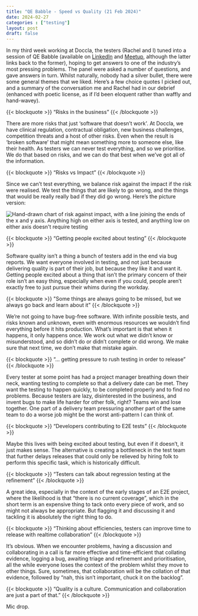 ```yaml
---
title: "QE Babble - Speed vs Quality (21 Feb 2024)"
date: 2024-02-27
categories : ["testing"]
layout: post
draft: false
---
```


In my third week working at Doccla, the testers (Rachel and I) tuned into a session of QE Babble (available on [LinkedIn](https://www.linkedin.com/company/qebabble/) and [Meetup](https://www.meetup.com/qababble-online/), although the latter links back to the former), hoping to get answers to one of the industry’s most pressing problems. The panel were asked a number of questions, and gave answers in turn. Whilst naturally, nobody had a silver bullet, there were some general themes that we liked. Here’s a few choice quotes I picked out, and a summary of the conversation me and Rachel had in our debrief (enhanced with poetic license, as if I’d been eloquent rather than waffly and hand-wavey).

{{< blockquote >}}
“Risks in the business”
{{< /blockquote >}}

There are more risks that just ‘software that doesn’t work'. At Doccla, we have clinical regulation, contractual obligation, new business challenges, competition threats and a host of other risks. Even when the result is ‘broken software’ that might mean something more to someone else, like their health. As testers we can never test everything, and so we prioritise. We do that based on risks, and we can do that best when we’ve got all of the information.

 {{< blockquote >}}
“Risks vs Impact”
{{< /blockquote >}}

Since we can’t test everything, we balance risk against the impact if the risk were realised. We test the things that are likely to go wrong, and the things that would be really really bad if they did go wrong. Here’s the picture version:

![Hand-drawn chart of risk against impact, with a line joining the ends of the x and y axis. Anything high on either axis is tested, and anything low on either axis doesn't require testing](/img/risk-v-impact.png)

{{< blockquote >}}
“Getting people excited about testing”
{{< /blockquote >}}

Software quality isn’t a thing a bunch of testers add in the end via bug reports. We want everyone involved in testing, and not just because delivering quality is part of their job, but because they like it and want it. Getting people excited about a thing that isn’t the primary concern of their role isn’t an easy thing, especially when even if you could, people aren’t exactly free to just pursue their whims during the workday.

{{< blockquote >}}
"Some things are always going to be missed, but we always go back and learn about it"
{{< /blockquote >}}

We’re not going to have bug-free software. With infinite possible tests, and risks known and unknown, even with enormous resources we wouldn’t find everything before it hits production. What’s important is that when it happens, it only happens once. We work out what we didn’t know or misunderstood, and so didn’t do or didn’t complete or did wrong. We make sure that next time, we don’t make that mistake again.

{{< blockquote >}}
“… getting pressure to rush testing in order to release”
{{< /blockquote >}}

Every tester at some point has had a project manager breathing down their neck, wanting testing to complete so that a delivery date can be met. They want the testing to happen quickly, to be completed properly and to find no problems. Because testers are lazy, disinterested in the business, and invent bugs to make life harder for other folk, right? Teams win and lose together. One part of a delivery team pressuring another part of the same team to do a worse job might be the worst anti-pattern I can think of.

{{< blockquote >}}
“Developers contributing to E2E tests”
{{< /blockquote >}}

Maybe this lives with being excited about testing, but even if it doesn’t, it just makes sense. The alternative is creating a bottleneck in the test team that further delays releases that could only be relieved by hiring folk to perform this specific task, which is historically difficult.

{{< blockquote >}}
“Testers can talk about regression testing at the refinement”
{{< /blockquote >}}

A great idea, especially in the context of the early stages of an E2E project, where the likelihood is that “there is no current coverage”, which in the short term is an expensive thing to tack onto every piece of work, and so might not always be appropriate. But flagging it and discussing it and tackling it is absolutely the right thing to do.

{{< blockquote >}}
“Thinking about efficiencies, testers can improve time to release with realtime collaboration”
{{< /blockquote >}}

It’s obvious. When we encounter problems, having a discussion and collaborating in a call is far more effective and time-efficient that collating evidence, logging a bug, awaiting triage and refinement and prioritisation, all the while everyone loses the context of the problem whilst they move to other things. Sure, sometimes, that collaboration will be the collation of that evidence, followed by “nah, this isn’t important, chuck it on the backlog”.

{{< blockquote >}}
“Quality is a culture. Communication and collaboration are just a part of that.”
{{< /blockquote >}}

Mic drop.
